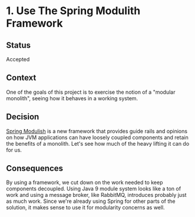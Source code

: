 # 1. Use The Spring Modulith Framework

## Status
Accepted

## Context
One of the goals of this project is to exercise the notion of a "modular monolith", seeing how it behaves in a working system. 

## Decision
[Spring Modulish](https://spring.io/projects/spring-modulith) is a new framework that provides guide rails and opinions on how JVM applications can have loosely coupled components and retain the benefits of a monolith. Let's see how much of the heavy lifting it can do for us.

## Consequences
By using a framework, we cut down on the work needed to keep components decoupled. Using Java 9 module system looks like a ton of work and using a message broker, like RabbitMQ, introduces probably just as much work. Since we're already using Spring for other parts of the solution, it makes sense to use it for modularity concerns as well.